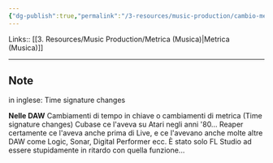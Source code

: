 ```yaml
---
{"dg-publish":true,"permalink":"/3-resources/music-production/cambio-metrica/"}
---
```


Links:: [[3. Resources/Music Production/Metrica (Musica)\|Metrica (Musica)]]

---
## Note

in inglese: Time signature changes

**Nelle DAW**
Cambiamenti di tempo in chiave o cambiamenti di metrica (Time signature changes) Cubase ce l'aveva su Atari negli anni '80... Reaper certamente ce l'aveva anche prima di Live, e ce l'avevano anche molte altre DAW come Logic, Sonar, Digital Performer ecc. È stato solo FL Studio ad essere stupidamente in ritardo con quella funzione...


